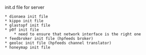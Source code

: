 init.d file for server

	* dionaea init file
	* kippo init file
	* glastopf init file
	* p0f init file
		* need to ensure that network interface is the right one
	* feedbroker init file (hpfeeds broker)
	* geoloc init file (hpfeeds channel translator)
	* honeymap init file
